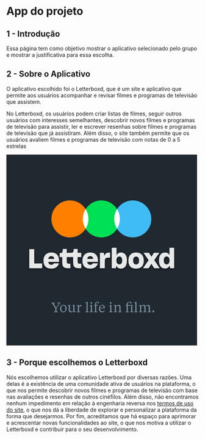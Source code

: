 # App do projeto

## 1 - Introdução

Essa página tem como objetivo mostrar o aplicativo selecionado pelo grupo e mostrar a justificativa para essa escolha.

## 2 - Sobre o Aplicativo

O aplicativo escolhido foi o Letterboxd, que é um site e aplicativo que permite aos usuários acompanhar e revisar filmes e programas de televisão que assistem.

No Letterboxd, os usuários podem criar listas de filmes, seguir outros usuários com interesses semelhantes, descobrir novos filmes e programas de televisão para assistir, ler e escrever resenhas sobre filmes e programas de televisão que já assistiram. Além disso, o site também permite que os usuários avaliem filmes e programas de televisão com notas de 0 a 5 estrelas

![Logo](../assets/letterboxd.png)

## 3 - Porque escolhemos o Letterboxd

Nós escolhemos utilizar o aplicativo Letterboxd por diversas razões. Uma delas é a existência de uma comunidade ativa de usuários na plataforma, o que nos permite descobrir novos filmes e programas de televisão com base nas avaliações e resenhas de outros cinéfilos. Além disso, não encontramos nenhum impedimento em relação à engenharia reversa nos [termos de uso do site](https://letterboxd.com/legal/terms-of-use/), o que nos dá a liberdade de explorar e personalizar a plataforma da forma que desejarmos. Por fim, acreditamos que há espaço para aprimorar e acrescentar novas funcionalidades ao site, o que nos motiva a utilizar o Letterboxd e contribuir para o seu desenvolvimento.
